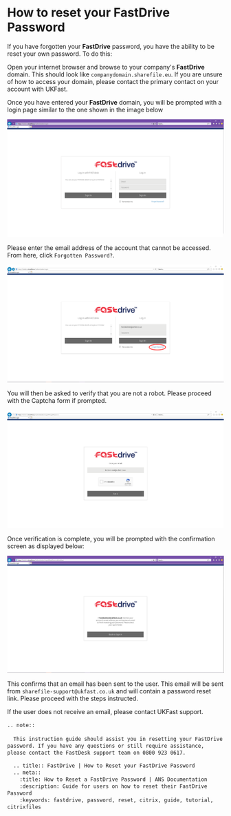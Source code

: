 # How to reset your FastDrive Password

If you have forgotten your **FastDrive** password, you have the ability to be reset your own password. To do this:

Open your internet browser and browse to your company's **FastDrive** domain. This should look like `companydomain.sharefile.eu`. If you are unsure of how to access your domain, please contact the primary contact on your account with UKFast.

Once you have entered your **FastDrive** domain, you will be prompted with a login page similar to the one shown in the image below

![Image 1 FastDrive Login Page](files/loginpage.png "Image 1: FastDrive Login Page")

Please enter the email address of the account that cannot be accessed. From here, click `Forgotten Password?`.

![Image 2 Forgot Password](files/forgotpassword.png "Image 2: Forgot Password")

You will then be asked to verify that you are not a robot. Please proceed with the Captcha form if prompted.

![Image 3 Human verification](files/capcha.png "Image 3: Human verification")

Once verification is complete, you will be prompted with the confirmation screen as displayed below:

![Image 4 Reset Password](files/email.png "Image 4: Reset Password ")

This confirms that an email has been sent to the user. This email will be sent from `sharefile-support@ukfast.co.uk` and will contain a password reset link.  Please proceed with the steps instructed.

If the user does not receive an email, please contact UKFast support.

```eval_rst
.. note::

  This instruction guide should assist you in resetting your FastDrive password. If you have any questions or still require assistance, please contact the FastDesk support team on 0800 923 0617.

```

```eval_rst
  .. title:: FastDrive | How to Reset your FastDrive Password
  .. meta::
    :title: How to Reset a FastDrive Password | ANS Documentation
    :description: Guide for users on how to reset their FastDrive Password
    :keywords: fastdrive, password, reset, citrix, guide, tutorial, citrixfiles
```
